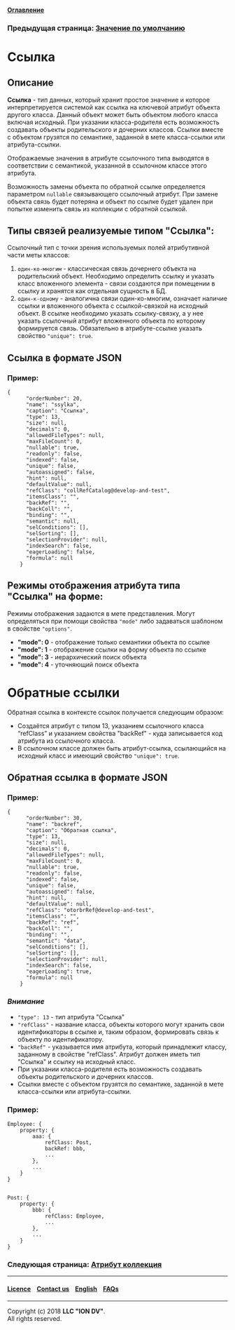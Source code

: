 #### [Оглавление](/docs/ru/index.md)

### Предыдущая страница: [Значение по умолчанию](/docs/ru/2_system_description/metadata_structure/meta_class/atr_default_value.md)  

# Ссылка

## Описание

**Ссылка** - тип данных, который хранит простое значение и которое интерпретируется системой как ссылка на ключевой атрибут объекта другого класса. Данный объект может быть объектом любого класса включая исходный. При указании класса-родителя есть возможность создавать объекты родительского и дочерних классов. Ссылки вместе с объектом грузятся по семантике, заданной в мете класса-ссылки или атрибута-ссылки.

Отображаемые значения в атрибуте ссылочного типа выводятся в соответствии с семантикой, указанной в ссылочном классе этого атрибута. 

Возможность замены объекта по обратной ссылке определяется параметром `nullable` связывающего ссылочный атрибут. При замене объекта связь будет потеряна и объект по ссылке будет удален при попытке изменить связь из коллекции с обратной ссылкой.



## Типы связей реализуемые типом "Ссылка":

Ссылочный тип с точки зрения используемых полей атрибутивной части меты классов: 
1. `один-ко-многим` - классическая связь дочернего объекта на родительский объект. Необходимо определить ссылку и указать класс вложенного элемента - связи создаются при помещении в ссылку и хранятся как отдельная сущность в БД. 
2. `один-к-одному` - аналогична связи один-ко-многим, означает наличие ссылки и вложенного объекта с ссылкой-связкой на исходный объект. В ссылке необходимо указать ссылку-связку, а у нее указать ссылочный атрибут вложенного объекта по которому формируется связь. Обязательно в атрибуте-ссылке указать свойство `"unique": true`.



## Ссылка в формате JSON 

### Пример:

```
{
      "orderNumber": 20,
      "name": "ssylka",
      "caption": "Ссылка",
      "type": 13,
      "size": null,
      "decimals": 0,
      "allowedFileTypes": null,
      "maxFileCount": 0,
      "nullable": true,
      "readonly": false,
      "indexed": false,
      "unique": false,
      "autoassigned": false,
      "hint": null,
      "defaultValue": null,
      "refClass": "collRefCatalog@develop-and-test",
      "itemsClass": "",
      "backRef": "",
      "backColl": "",
      "binding": "",
      "semantic": null,
      "selConditions": [],
      "selSorting": [],
      "selectionProvider": null,
      "indexSearch": false,
      "eagerLoading": false,
      "formula": null
    }
```  

## Режимы отображения атрибута типа "Ссылка" на форме:

Режимы отображения задаются в мете представления. Могут определяться при помощи свойства `"mode"` либо задаваться шаблоном в свойстве `"options"`.

* **"mode": 0** - отображение только семантики объекта по ссылке
* **"mode": 1** - отображение ссылки на форму объекта по ссылке
* **"mode": 3** - иерархический поиск объекта
* **"mode": 4** - уточняющий поиск объекта

# Обратные ссылки 

Обратная ссылка в контексте ссылок получается следующим образом:
- Создаётся атрибут с типом 13, указанием ссылочного класса “refClass” и указанием свойства "backRef" - куда записывается код атрибута из ссылочного класса. 
- В ссылочном классе должен быть атрибут-ссылка, ссылающийся на исходный класс и имеющий свойство `"unique": true`.

## Обратная ссылка в формате JSON

### Пример:

```
{
      "orderNumber": 30,
      "name": "backref",
      "caption": "Обратная ссылка",
      "type": 13,
      "size": null,
      "decimals": 0,
      "allowedFileTypes": null,
      "maxFileCount": 0,
      "nullable": true,
      "readonly": false,
      "indexed": false,
      "unique": false,
      "autoassigned": false,
      "hint": null,
      "defaultValue": null,
      "refClass": "otorbrRef@develop-and-test",
      "itemsClass": "",
      "backRef": "ref",
      "backColl": "",
      "binding": "",
      "semantic": "data",
      "selConditions": [],
      "selSorting": [],
      "selectionProvider": null,
      "indexSearch": false,
      "eagerLoading": true,
      "formula": null
    }
```  

### *Внимание* 
- `"type": 13` - тип атрибута "Ссылка"
- `"refClass"` - название класса, объекты которого могут хранить свои идентификаторы в ссылке и, таким образом, формировать связь к объекту по идентификатору.
- `"backRef"` - указывается имя атрибута, который принадлежит классу, заданному в свойстве "refClass". Атрибут должен иметь тип "Ссылка" и ссылку на исходный класс.
- При указании класса-родителя есть возможность создавать объекты родительского и дочерних классов. 
- Ссылки вместе с объектом грузятся по семантике, заданной в мете класса-ссылки или атрибута-ссылки.

### Пример:
```
Employee: {
    property: {
        aaa: {
            refClass: Post,
            backRef: bbb,
            ...
        },
        ...
    }
}
    
        
Post: {
    property: {
        bbb: {
            refClass: Employee,
            ...
        },    
        ...
    }
}
```


### Следующая страница: [Атрибут коллекция](/docs/ru/2_system_description/metadata_structure/meta_class/atr_itemclass_backcoll.md)
--------------------------------------------------------------------------  


 #### [Licence](/LICENCE.md) &ensp;  [Contact us](https://iondv.com) &ensp;  [English](/docs/en/2_system_description/metadata_structure/meta_class/atr_ref_backref.md)   &ensp; [FAQs](/faqs.md)          



--------------------------------------------------------------------------  

Copyright (c) 2018 **LLC "ION DV"**.   
All rights reserved. 